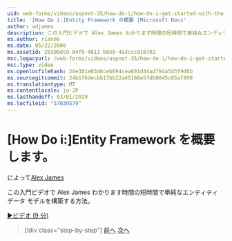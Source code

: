 ```yaml
---
uid: web-forms/videos/aspnet-35/how-do-i/how-do-i-get-started-with-the-entity-framework
title: '[How Do i:]Entity Framework の概要 |Microsoft Docs'
author: adjames
description: この入門ビデオで Alex James わかります時間の短時間で単純なエンティティ データ モデルを構築する方法。
ms.author: riande
ms.date: 05/22/2008
ms.assetid: 2039bdcd-04f0-4813-b85b-4a3ccc916702
msc.legacyurl: /web-forms/videos/aspnet-35/how-do-i/how-do-i-get-started-with-the-entity-framework
msc.type: video
ms.openlocfilehash: 24e301e03d6ceb694cea601d44adf94a5d3f9d6b
ms.sourcegitcommit: 24b1f6decbb17bb22a45166e5fdb0845c65af498
ms.translationtype: MT
ms.contentlocale: ja-JP
ms.lasthandoff: 03/01/2019
ms.locfileid: "57039579"
---
```

<a name="how-do-i-get-started-with-the-entity-framework"></a>[How Do i:]Entity Framework を概要します。
====================
によって[Alex James](https://github.com/adjames)

この入門ビデオで Alex James わかります時間の短時間で単純なエンティティ データ モデルを構築する方法。

[&#9654;ビデオ (9 分)](https://channel9.msdn.com/Blogs/ASP-NET-Site-Videos/how-do-i-get-started-with-the-entity-framework)

> [!div class="step-by-step"]
> [前へ](how-do-i-converting-a-net-20-windows-forms-application-to-net-35.md)
> [次へ](how-do-i-use-the-new-entity-data-source.md)

